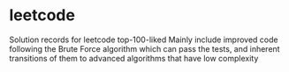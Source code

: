 # leetcode
Solution records for leetcode top-100-liked
Mainly include improved code following the Brute Force algorithm which can pass the tests,
and inherent transitions of them to advanced algorithms that have low complexity

